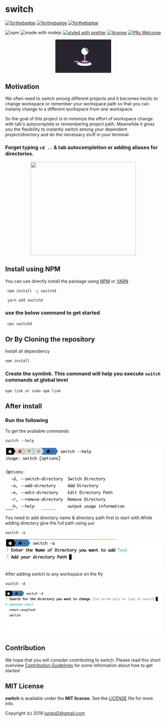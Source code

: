 # switch
[![forthebadge](https://forthebadge.com/images/badges/made-with-javascript.svg)]() [![forthebadge](https://forthebadge.com/images/badges/built-with-swag.svg)](https://forthebadge.com) [![forthebadge](https://forthebadge.com/images/badges/powered-by-oxygen.svg)](https://forthebadge.com)

![npm](https://img.shields.io/npm/dm/switchd) ![made with nodejs](https://img.shields.io/badge/madewith-node.js-green.svg) [![styled with prettier](https://img.shields.io/badge/styled_with-prettier-ff69b4.svg)](https://github.com/prettier/prettier) [![license](https://img.shields.io/github/license/visionmedia/superagent.svg)](LICENSE) [![PRs Welcome](https://img.shields.io/badge/PRs-welcome-brightgreen.svg?style=shields)](http://makeapullrequest.com)

<div align="center">
<img src="assets/switch-icon.png"  width=180 >
</div>

## Motivation

We often need to switch among different projects and it becomes hectic to change workspace or remember your workspace path so that you can instanly change to a different workspace from one workspace.

So the goal of this project is to minimize the effort of workspace change with tab's autocomplete or remembering project path. Meanwhile it gives you the flexibility to instantly switch among your dependent project/directory and do the necessary stuff in your terminal.

### Forget typing `cd ..` & tab autocompletion or adding aliases for directories.

<p align="center">
<img src="assets/switch.gif" height="300" width="340">
</p>

## Install using NPM

You can use directly install the package using 
[NPM](https://www.npmjs.com/package/switch)  or  [YARN](https://yarnpkg.com/en/package/switch)

```sh
 npm install -g switchd
```
```   
 yarn add switchd
```

### use the below command to get started

```sh
 npx switchd
```

## Or By Cloning the repository

Install all dependency 


```sh
npm install 
```

### Create the symlink. This command will help you execute `switch` commands at global level 

```
npm link or sudo npm link
```

## After install  

### Run the following

To get the available commands
```
switch --help 
```

![](assets/switch-commands.png)

You need to add directory name & directory path first to start with.While adding directory give the full path using `pwd`

```
switch -a
```
![](assets/add-directory.png)

After adding switch to any workspace on the fly

```
switch -d
```

![](assets/switch-dir.png)


## Contribution

We hope that you will consider contributing to switch. Please read this short overview [Contribution Guidelines](https://github.com/junipdewan/switch/blob/master/CONTRIBUTING.md) for some information about how to get started 

## MIT License

**switch** is available under the **MIT license**. See the [LICENSE](https://github.com/junipdewan/switch/blob/master/LICENSE) file for more info.

Copyright (c) 2019 <junipd2@gmail.com>


